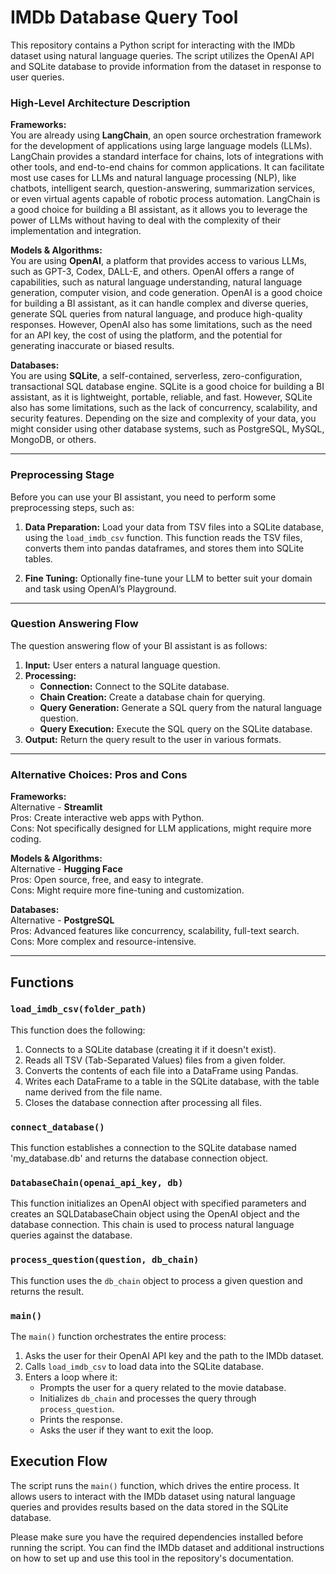 # IMDb Database Query Tool

This repository contains a Python script for interacting with the IMDb dataset using natural language queries. The script utilizes the OpenAI API and SQLite database to provide information from the dataset in response to user queries.

### High-Level Architecture Description

**Frameworks:**  
You are already using **LangChain**, an open source orchestration framework for the development of applications using large language models (LLMs). LangChain provides a standard interface for chains, lots of integrations with other tools, and end-to-end chains for common applications. It can facilitate most use cases for LLMs and natural language processing (NLP), like chatbots, intelligent search, question-answering, summarization services, or even virtual agents capable of robotic process automation. LangChain is a good choice for building a BI assistant, as it allows you to leverage the power of LLMs without having to deal with the complexity of their implementation and integration.

**Models & Algorithms:**  
You are using **OpenAI**, a platform that provides access to various LLMs, such as GPT-3, Codex, DALL-E, and others. OpenAI offers a range of capabilities, such as natural language understanding, natural language generation, computer vision, and code generation. OpenAI is a good choice for building a BI assistant, as it can handle complex and diverse queries, generate SQL queries from natural language, and produce high-quality responses. However, OpenAI also has some limitations, such as the need for an API key, the cost of using the platform, and the potential for generating inaccurate or biased results.

**Databases:**  
You are using **SQLite**, a self-contained, serverless, zero-configuration, transactional SQL database engine. SQLite is a good choice for building a BI assistant, as it is lightweight, portable, reliable, and fast. However, SQLite also has some limitations, such as the lack of concurrency, scalability, and security features. Depending on the size and complexity of your data, you might consider using other database systems, such as PostgreSQL, MySQL, MongoDB, or others.

---

### Preprocessing Stage

Before you can use your BI assistant, you need to perform some preprocessing steps, such as: 

1. **Data Preparation:** Load your data from TSV files into a SQLite database, using the `load_imdb_csv` function. This function reads the TSV files, converts them into pandas dataframes, and stores them into SQLite tables.

2. **Fine Tuning:** Optionally fine-tune your LLM to better suit your domain and task using OpenAI’s Playground.

---

### Question Answering Flow

The question answering flow of your BI assistant is as follows: 

1. **Input:** User enters a natural language question.
2. **Processing:**
   - **Connection:** Connect to the SQLite database.
   - **Chain Creation:** Create a database chain for querying.
   - **Query Generation:** Generate a SQL query from the natural language question.
   - **Query Execution:** Execute the SQL query on the SQLite database.
3. **Output:** Return the query result to the user in various formats.

---

### Alternative Choices: Pros and Cons

**Frameworks:**  
Alternative - **Streamlit**  
Pros: Create interactive web apps with Python.  
Cons: Not specifically designed for LLM applications, might require more coding.

**Models & Algorithms:**  
Alternative - **Hugging Face**  
Pros: Open source, free, and easy to integrate.  
Cons: Might require more fine-tuning and customization.

**Databases:**  
Alternative - **PostgreSQL**  
Pros: Advanced features like concurrency, scalability, full-text search.  
Cons: More complex and resource-intensive.

---

## Functions

### `load_imdb_csv(folder_path)`

This function does the following:

1. Connects to a SQLite database (creating it if it doesn't exist).
2. Reads all TSV (Tab-Separated Values) files from a given folder.
3. Converts the contents of each file into a DataFrame using Pandas.
4. Writes each DataFrame to a table in the SQLite database, with the table name derived from the file name.
5. Closes the database connection after processing all files.

### `connect_database()`

This function establishes a connection to the SQLite database named 'my_database.db' and returns the database connection object.

### `DatabaseChain(openai_api_key, db)`

This function initializes an OpenAI object with specified parameters and creates an SQLDatabaseChain object using the OpenAI object and the database connection. This chain is used to process natural language queries against the database.

### `process_question(question, db_chain)`

This function uses the `db_chain` object to process a given question and returns the result.

### `main()`

The `main()` function orchestrates the entire process:

1. Asks the user for their OpenAI API key and the path to the IMDb dataset.
2. Calls `load_imdb_csv` to load data into the SQLite database.
3. Enters a loop where it:
   - Prompts the user for a query related to the movie database.
   - Initializes `db_chain` and processes the query through `process_question`.
   - Prints the response.
   - Asks the user if they want to exit the loop.

## Execution Flow

The script runs the `main()` function, which drives the entire process. It allows users to interact with the IMDb dataset using natural language queries and provides results based on the data stored in the SQLite database.

Please make sure you have the required dependencies installed before running the script. You can find the IMDb dataset and additional instructions on how to set up and use this tool in the repository's documentation.
